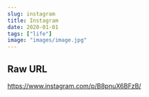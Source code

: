 ```yaml
---
slug: instagram
title: Instagram
date: 2020-01-01
tags: ["life"]
image: "images/image.jpg"
---
```


## Raw URL

https://www.instagram.com/p/B8pnuX6BFzB/
